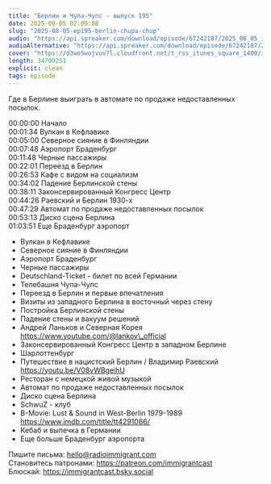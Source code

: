 ```yaml
---
title: "Берлин и Чупа-Чупс - выпуск 195"
date: 2025-08-05 02:00:08
slug: "2025-08-05-ep195-berlin-chupa-chup"
audio: "https://api.spreaker.com/download/episode/67242187/2025_08_05_icast_ep195_berlin_chupa_chups.mp3"
audioAlternative: "https://api.spreaker.com/download/episode/67242187/2025_08_05_icast_ep195_berlin_chupa_chups.mp3"
cover: "https://d3wo5wojvuv7l.cloudfront.net/t_rss_itunes_square_1400/images.spreaker.com/original/565abc8339bd7d74054649b94efd22be.jpg"
length: 34709251
explicit: clean
tags: episode
---
```


Где в Берлине выиграть в автомате по продаже недоставленных посылок.  
  
00:00:00 Начало  
00:01:34 Вулкан в Кефлавике  
00:05:00 Северное сияние в Финляндии  
00:07:48 Аэропорт Браденбург  
00:11:48 Черные пассажиры  
00:22:01 Переезд в Берлин  
00:26:53 Кафе с видом на социализм  
00:34:02 Падение Берлинской стены  
00:38:11 Законсервированный Конгресс Центр  
00:44:26 Раевский и Берлин 1930-х  
00:47:29 Автомат по продаже недоставленных посылок  
00:53:13 Диско сцена Берлина  
01:03:51 Еще Браденбург аэропорт  
  
* Вулкан в Кефлавике  
* Северное сияние в Финляндии  
* Аэропорт Браденбург  
* Черные пассажиры  
* Deutschland-Ticket - билет по всей Германии  
* Телебашня Чупа-Чупс  
* Переезд в Берлин и первые впечатления  
* Визиты из западного Берлина в восточный через стену  
* Постройка Берлинской стены  
* Падение стены и вакуум решений  
* Андрей Ланьков и Северная Корея https://www.youtube.com/@lankov\_official  
* Законсервированный Конгресс Центр в западном Берлине  
* Шарлоттенбург  
* Путешествие в нацистский Берлин / Владимир Раевский https://youtu.be/V08vWBgeihU  
* Ресторан с немецкой живой музыкой  
* Автомат по продаже недоставленных посылок  
* Диско сцена Берлина  
* SchwuZ - клуб  
* B-Movie: Lust & Sound in West-Berlin 1979-1989 https://www.imdb.com/title/tt4291066/  
* Кебаб и выпечка в Германии  
* Еще больше Браденбург аэропорта  
  
Пишите письма: hello@radioimmigrant.com  
Становитесь патронами: https://patreon.com/immigrantcast  
Блюскай: https://immigrantcast.bsky.social
